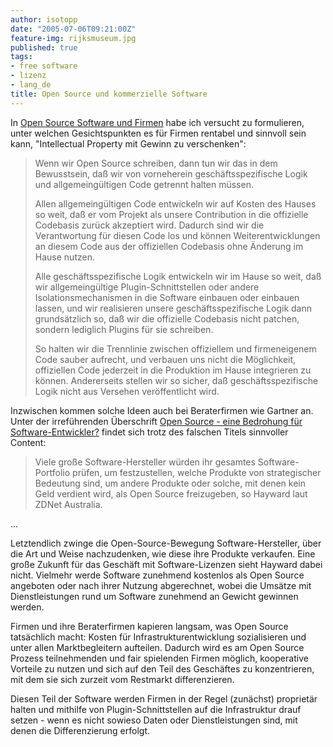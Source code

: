 ```yaml
---
author: isotopp
date: "2005-07-06T09:21:00Z"
feature-img: rijksmuseum.jpg
published: true
tags:
- free software
- lizenz
- lang_de
title: Open Source und kommerzielle Software
---
```


In
[Open Source Software und Firmen](../2004-12-14-open-source-software-und-firmen) habe ich versucht zu formulieren, unter welchen Gesichtspunkten es für Firmen rentabel und sinnvoll sein kann, "Intellectual Property mit Gewinn zu verschenken":

> Wenn wir Open Source schreiben, dann tun wir das in dem Bewusstsein, daß wir von vorneherein geschäftsspezifische Logik und allgemeingültigen Code getrennt halten müssen.
>
> Allen allgemeingültigen Code entwickeln wir auf Kosten des Hauses so weit, daß er vom Projekt als unsere Contribution in die offizielle Codebasis zurück akzeptiert wird.
> Dadurch sind wir die Verantwortung für diesen Code los und können Weiterentwicklungen an diesem Code aus der offiziellen Codebasis ohne Änderung im Hause nutzen.
 >
>  Alle geschäftsspezifische Logik entwickeln wir im Hause so weit, daß wir allgemeingültige Plugin-Schnittstellen oder andere Isolationsmechanismen in die Software einbauen oder einbauen lassen, und wir realisieren unsere geschäftsspezifische Logik dann grundsätzlich so, daß wir die offizielle Codebasis nicht patchen, sondern lediglich Plugins für sie schreiben.
>
>  So halten wir die Trennlinie zwischen offiziellem und firmeneigenem Code sauber aufrecht, und verbauen uns nicht die Möglichkeit, offiziellen Code jederzeit in die Produktion im Hause integrieren zu können.
> Andererseits stellen wir so sicher, daß geschäftsspezifische Logik nicht aus Versehen veröffentlicht wird.

Inzwischen kommen solche Ideen auch bei Beraterfirmen wie Gartner an. Unter der irreführenden Überschrift
[Open Source - eine Bedrohung für Software-Entwickler?](http://www.golem.de/0507/39047.html)
findet sich trotz des falschen Titels sinnvoller Content:

> Viele große Software-Hersteller würden ihr gesamtes Software-Portfolio prüfen, um festzustellen, welche Produkte von strategischer Bedeutung sind, um andere Produkte oder solche, mit denen kein Geld verdient wird, als Open Source freizugeben, so Hayward laut ZDNet Australia.

...

Letztendlich zwinge die Open-Source-Bewegung Software-Hersteller, über die Art und Weise nachzudenken, wie diese ihre Produkte verkaufen.
Eine große Zukunft für das Geschäft mit Software-Lizenzen sieht Hayward dabei nicht.
Vielmehr werde Software zunehmend kostenlos als Open Source angeboten oder nach ihrer Nutzung abgerechnet, wobei die Umsätze mit Dienstleistungen rund um Software zunehmend an Gewicht gewinnen werden.

Firmen und ihre Beraterfirmen kapieren langsam, was Open Source tatsächlich macht:
Kosten für Infrastrukturentwicklung sozialisieren und unter allen Marktbegleitern aufteilen.
Dadurch wird es am Open Source Prozess teilnehmenden und fair spielenden Firmen möglich, kooperative Vorteile zu nutzen und sich auf den Teil des Geschäftes zu konzentrieren, mit dem sie sich zurzeit vom Restmarkt differenzieren.

Diesen Teil der Software werden Firmen in der Regel (zunächst) proprietär halten und mithilfe von Plugin-Schnittstellen auf die Infrastruktur drauf setzen - wenn es nicht sowieso Daten oder Dienstleistungen sind, mit denen die Differenzierung erfolgt.
